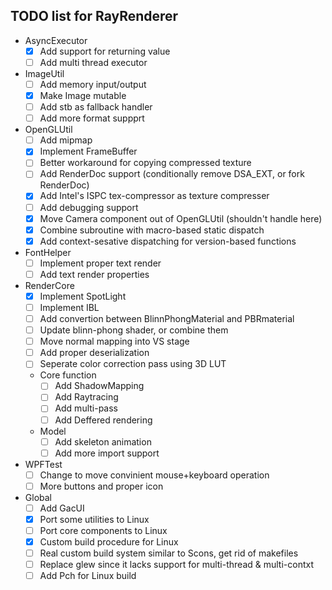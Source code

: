 ## TODO list for RayRenderer

* AsyncExecutor
  - [x] Add support for returning value
  - [ ] Add multi thread executor

* ImageUtil
  - [ ] Add memory input/output
  - [x] Make Image mutable
  - [ ] Add stb as fallback handler
  - [ ] Add more format suppprt

* OpenGLUtil
  - [ ] Add mipmap
  - [x] Implement FrameBuffer
  - [ ] Better workaround for copying compressed texture
  - [ ] Add RenderDoc support (conditionally remove DSA_EXT, or fork RenderDoc)
  - [x] Add Intel's ISPC tex-compressor as texture compresser
  - [ ] Add debugging support
  - [x] Move Camera component out of OpenGLUtil (shouldn't handle here)
  - [x] Combine subroutine with macro-based static dispatch
  - [x] Add context-sesative dispatching for version-based functions 

* FontHelper
  - [ ] Implement proper text render
  - [ ] Add text render properties

* RenderCore
  - [x] Implement SpotLight
  - [ ] Implement IBL
  - [ ] Add convertion between BlinnPhongMaterial and PBRmaterial
  - [ ] Update blinn-phong shader, or combine them
  - [ ] Move normal mapping into VS stage
  - [ ] Add proper deserialization
  - [ ] Seperate color correction pass using 3D LUT
  * Core function
    - [ ] Add ShadowMapping
    - [ ] Add Raytracing
    - [ ] Add multi-pass
    - [ ] Add Deffered rendering
  * Model
    - [ ] Add skeleton animation
    - [ ] Add more import support

* WPFTest
  - [ ] Change to move convinient mouse+keyboard operation
  - [ ] More buttons and proper icon

* Global
  - [ ] Add GacUI
  - [x] Port some utilities to Linux 
  - [ ] Port core components to Linux 
  - [x] Custom build procedure for Linux
  - [ ] Real custom build system similar to Scons, get rid of makefiles
  - [ ] Replace glew since it lacks support for multi-thread & multi-contxt
  - [ ] Add Pch for Linux build